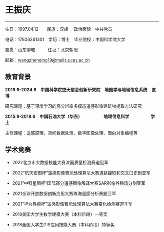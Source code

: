 # 王振庆

---

生日：1997.04.12&emsp;&emsp;民族：汉族 &emsp;政治面貌：中共党员

电话：17806261301&emsp;学历：博士&emsp;毕业院校：中国科学院大学

籍贯：山东聊城&emsp;&emsp;&emsp;住址：北京朝阳

邮箱：wangzhenqing19@mails.ucas.ac.cn

## 教育背景 ##

**2019.9-2024.6&emsp;中国科学院空天信息创新研究院&emsp;地图学与地理信息系统&emsp;直博**

研究课题：基于深度学习的高分辨率多模态遥感影像建筑物提取方法研究

**2015.9-2019.6&emsp;中国石油大学（华东）&emsp;&emsp;&emsp;&emsp;&emsp;地理信息科学&emsp;&emsp;&emsp;&emsp;&emsp;学士**

主修课程：遥感原理、空间数据处理、数字图像处理、面向对象编程等

## 学术竞赛 ##

* 2022北京市大数据技能大赛漆面质量检测赛道冠军

* 2022“航天宏图杯”遥感影像智能处理算法大赛道路提取和交叉口识别亚军

* 2021“中科星图杯”国际高分遥感图像解译大赛SAR影像养殖场分割亚军

* 2021全球开放数据创新应用大赛珠海遥感分析赛题亚军

* 2021“华为昇腾杯”遥感影像智能处理算法大赛变化检测赛道季军

* 2018美国大学生数学建模大赛（本科阶段）一等奖

* 2018全国大学生GIS应用技能大赛（本科阶段）特等奖
